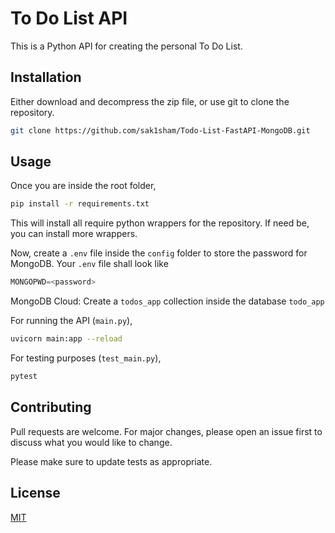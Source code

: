 # To Do List API

This is a Python API for creating the personal To Do List.

## Installation

Either download and decompress the zip file, or use git to clone the repository.

```bash
git clone https://github.com/sak1sham/Todo-List-FastAPI-MongoDB.git
```

## Usage
Once you are inside the root folder,
```bash
pip install -r requirements.txt
```
This will install all require python wrappers for the repository. If need be, you can install more wrappers.

Now, create a ```.env``` file inside the ```config``` folder to store the password for MongoDB. Your ```.env``` file shall look like
```python
MONGOPWD=<password>
```
MongoDB Cloud: Create a ```todos_app``` collection inside the database ```todo_app```

For running the API (```main.py```), 

```bash
uvicorn main:app --reload
```

For testing purposes (```test_main.py```),
```bash
pytest
```
## Contributing
Pull requests are welcome. For major changes, please open an issue first to discuss what you would like to change.

Please make sure to update tests as appropriate.

## License
[MIT](https://choosealicense.com/licenses/mit/)
